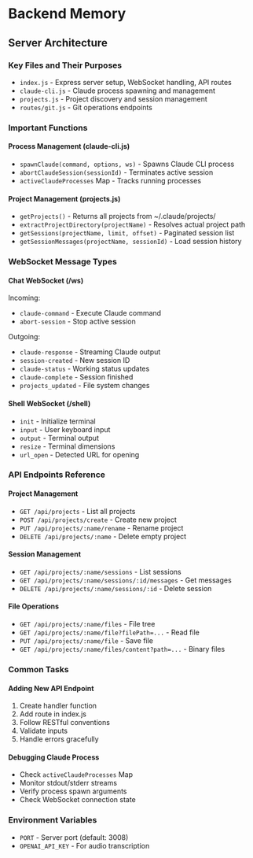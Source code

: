 # Backend Memory

## Server Architecture

### Key Files and Their Purposes
- `index.js` - Express server setup, WebSocket handling, API routes
- `claude-cli.js` - Claude process spawning and management
- `projects.js` - Project discovery and session management
- `routes/git.js` - Git operations endpoints

### Important Functions

#### Process Management (claude-cli.js)
- `spawnClaude(command, options, ws)` - Spawns Claude CLI process
- `abortClaudeSession(sessionId)` - Terminates active session
- `activeClaudeProcesses` Map - Tracks running processes

#### Project Management (projects.js)
- `getProjects()` - Returns all projects from ~/.claude/projects/
- `extractProjectDirectory(projectName)` - Resolves actual project path
- `getSessions(projectName, limit, offset)` - Paginated session list
- `getSessionMessages(projectName, sessionId)` - Load session history

### WebSocket Message Types

#### Chat WebSocket (/ws)
Incoming:
- `claude-command` - Execute Claude command
- `abort-session` - Stop active session

Outgoing:
- `claude-response` - Streaming Claude output
- `session-created` - New session ID
- `claude-status` - Working status updates
- `claude-complete` - Session finished
- `projects_updated` - File system changes

#### Shell WebSocket (/shell)
- `init` - Initialize terminal
- `input` - User keyboard input
- `output` - Terminal output
- `resize` - Terminal dimensions
- `url_open` - Detected URL for opening

### API Endpoints Reference

#### Project Management
- `GET /api/projects` - List all projects
- `POST /api/projects/create` - Create new project
- `PUT /api/projects/:name/rename` - Rename project
- `DELETE /api/projects/:name` - Delete empty project

#### Session Management
- `GET /api/projects/:name/sessions` - List sessions
- `GET /api/projects/:name/sessions/:id/messages` - Get messages
- `DELETE /api/projects/:name/sessions/:id` - Delete session

#### File Operations
- `GET /api/projects/:name/files` - File tree
- `GET /api/projects/:name/file?filePath=...` - Read file
- `PUT /api/projects/:name/file` - Save file
- `GET /api/projects/:name/files/content?path=...` - Binary files

### Common Tasks

#### Adding New API Endpoint
1. Create handler function
2. Add route in index.js
3. Follow RESTful conventions
4. Validate inputs
5. Handle errors gracefully

#### Debugging Claude Process
- Check `activeClaudeProcesses` Map
- Monitor stdout/stderr streams
- Verify process spawn arguments
- Check WebSocket connection state

### Environment Variables
- `PORT` - Server port (default: 3008)
- `OPENAI_API_KEY` - For audio transcription